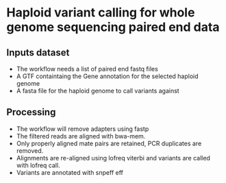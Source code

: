 # Haploid variant calling for whole genome sequencing paired end data

## Inputs dataset

- The workflow needs a list of paired end fastq files
- A GTF containtaing the Gene annotation for the selected haploid genome
- A fasta file for the haploid genome to call variants against

## Processing

- The workflow will remove adapters using fastp
- The filtered reads are aligned with bwa-mem.
- Only properly aligned mate pairs are retained, PCR duplicates are removed.
- Alignments are re-aligned using lofreq viterbi and variants are called with lofreq call.
- Variants are annotated with snpeff eff
